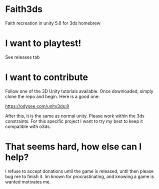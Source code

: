 # Faith3ds
 Faith recreation in unity 5.6 for 3ds homebrew


# I want to playtest!
See releases tab



# I want to contribute
Follow one of the 3D Unity tutorials available. Once downloaded, simply clone the repo and begin. Here is a good one:


https://odysee.com/unity3ds:8


After this, it is the same as normal unity. Please work within the 3ds constraints. For this specific project I want to try my best to keep it compatible with o3ds.


# That seems hard, how else can I help?
I refuse to accept donations until the game is released, until then please bug me to finish it. Im known for procrastinating, and knowing a game is wanted motivates me.